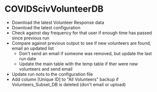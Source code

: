 # COVIDScivVolunteerDB

  - Download the latest Volunteer Response data
  - Download the latest configuration 
  - Check against day frequency for that user if enough time has passed since previous run
  - Compare against previous output to see if new volunteers are found, email an updated list
    - Don't send an email if someone was removed, but update the last run date
    - Update the main table with the temp table if ther were new volunteers and send email
  - Update run nots to the configuration file
  - Add column [Unique ID] to "All Volunteers" backup if Volunteers_Subset_DB is deleted (don't email or upload)

